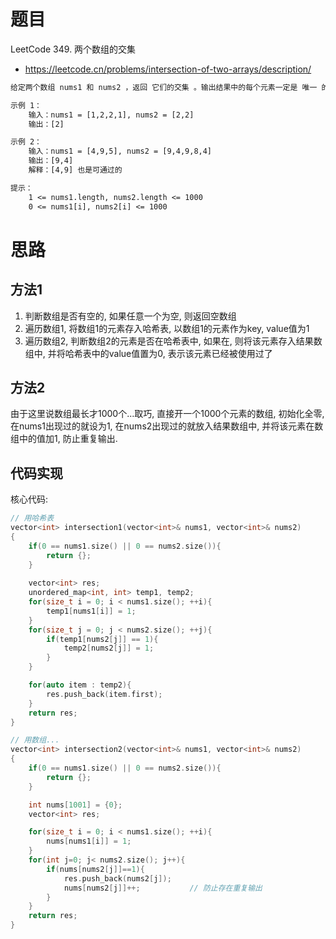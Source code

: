 # 题目

LeetCode 349. 两个数组的交集
- https://leetcode.cn/problems/intersection-of-two-arrays/description/

```txt
给定两个数组 nums1 和 nums2 ，返回 它们的交集 。输出结果中的每个元素一定是 唯一 的。我们可以 不考虑输出结果的顺序 。

示例 1：
    输入：nums1 = [1,2,2,1], nums2 = [2,2]
    输出：[2]

示例 2：
    输入：nums1 = [4,9,5], nums2 = [9,4,9,8,4]
    输出：[9,4]
    解释：[4,9] 也是可通过的

提示：
    1 <= nums1.length, nums2.length <= 1000
    0 <= nums1[i], nums2[i] <= 1000
```

# 思路
## 方法1
1. 判断数组是否有空的, 如果任意一个为空, 则返回空数组
2. 遍历数组1, 将数组1的元素存入哈希表, 以数组1的元素作为key, value值为1
3. 遍历数组2, 判断数组2的元素是否在哈希表中, 如果在, 则将该元素存入结果数组中, 并将哈希表中的value值置为0, 表示该元素已经被使用过了

## 方法2
由于这里说数组最长才1000个...取巧, 直接开一个1000个元素的数组, 初始化全零, 在nums1出现过的就设为1, 在nums2出现过的就放入结果数组中, 并将该元素在数组中的值加1, 防止重复输出.

## 代码实现
核心代码:
```cpp
// 用哈希表
vector<int> intersection1(vector<int>& nums1, vector<int>& nums2) 
{
    if(0 == nums1.size() || 0 == nums2.size()){
        return {};
    }
    
    vector<int> res;
    unordered_map<int, int> temp1, temp2; 
    for(size_t i = 0; i < nums1.size(); ++i){
        temp1[nums1[i]] = 1;
    }
    for(size_t j = 0; j < nums2.size(); ++j){
        if(temp1[nums2[j]] == 1){
            temp2[nums2[j]] = 1;
        }
    }

    for(auto item : temp2){
        res.push_back(item.first);
    }
    return res;
}

// 用数组...
vector<int> intersection2(vector<int>& nums1, vector<int>& nums2) 
{
    if(0 == nums1.size() || 0 == nums2.size()){
        return {};
    }

    int nums[1001] = {0};
    vector<int> res;

    for(size_t i = 0; i < nums1.size(); ++i){
        nums[nums1[i]] = 1;
    }
    for(int j=0; j< nums2.size(); j++){
        if(nums[nums2[j]]==1){
            res.push_back(nums2[j]);
            nums[nums2[j]]++;           // 防止存在重复输出
        }
    }
    return res;
}
```
